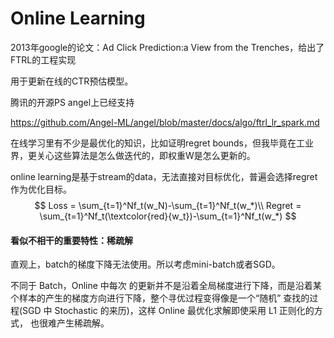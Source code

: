 # Online Learning

2013年google的论文：Ad Click Prediction:a View from the Trenches，给出了FTRL的工程实现

用于更新在线的CTR预估模型。

腾讯的开源PS angel上已经支持

https://github.com/Angel-ML/angel/blob/master/docs/algo/ftrl_lr_spark.md

在线学习里有不少是最优化的知识，比如证明regret bounds，但我毕竟在工业界，更关心这些算法是怎么做迭代的，即权重W是怎么更新的。

online learning是基于stream的data，无法直接对目标优化，普遍会选择regret作为优化目标。
$$
Loss = \sum_{t=1}^Nf_t(w_N)-\sum_{t=1}^Nf_t(w_*)\\
Regret = \sum_{t=1}^Nf_t(\textcolor{red}{w_t})-\sum_{t=1}^Nf_t(w_*)
$$

#### **看似不相干的重要特性：稀疏解**

直观上，batch的梯度下降无法使用。所以考虑mini-batch或者SGD。

不同于 Batch，Online 中每次  的更新并不是沿着全局梯度进行下降，而是沿着某个样本的产生的梯度方向进行下降，整个寻优过程变得像是一个“随机” 查找的过程(SGD 中  Stochastic 的来历)，这样 Online 最优化求解即使采用 L1 正则化的方式， 也很难产生稀疏解。



















